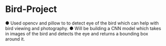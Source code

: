 # Bird-Project
● Used opencv and pillow to to detect eye of the bird which can help with bird viewing and photography. 
● Will be building a CNN model which takes in images of the bird and detects the eye and returns a bounding box around it.
